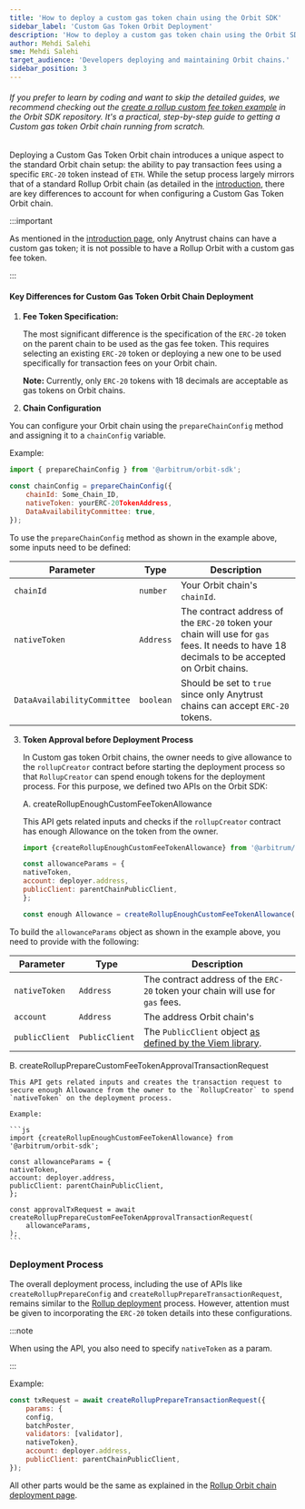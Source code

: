 ```yaml
---
title: 'How to deploy a custom gas token chain using the Orbit SDK'
sidebar_label: 'Custom Gas Token Orbit Deployment'
description: 'How to deploy a custom gas token chain using the Orbit SDK'
author: Mehdi Salehi
sme: Mehdi Salehi
target_audience: 'Developers deploying and maintaining Orbit chains.'
sidebar_position: 3
---
```


###### If you prefer to learn by coding and want to skip the detailed guides, we recommend checking out the [ create a rollup custom fee token example](https://github.com/OffchainLabs/arbitrum-orbit-sdk/blob/main/examples/create-rollup-custom-fee-token/index.ts) in the Orbit SDK repository. It's a practical, step-by-step guide to getting a Custom gas token Orbit chain running from scratch.

Deploying a Custom Gas Token Orbit chain introduces a unique aspect to the standard Orbit chain setup: the ability to pay transaction fees using a specific `ERC-20` token instead of `ETH`. While the setup process largely mirrors that of a standard <a data-quicklook-from="arbitrum-rollup-chain">Rollup Orbit chain</a> (as detailed in the [introduction](../orbit-sdk-introduction.md), there are key differences to account for when configuring a Custom Gas Token Orbit chain.

:::important

As mentioned in the [introduction page](../orbit-sdk-introduction.md), only Anytrust chains can have a custom gas token; it is not possible to have a Rollup Orbit with a custom gas fee token.

:::

#### Key Differences for Custom Gas Token Orbit Chain Deployment

1. **Fee Token Specification:** 

    The most significant difference is the specification of the `ERC-20` token on the parent chain to be used as the gas fee token. This requires selecting an existing `ERC-20` token or deploying a new one to be used specifically for transaction fees on your Orbit chain.
    
    **Note:** Currently, only `ERC-20` tokens with 18 decimals are acceptable as gas tokens on Orbit chains.

2. **Chain Configuration**

You can configure your Orbit chain using the `prepareChainConfig` method and assigning it to a `chainConfig` variable.

   Example:
   ```js
   import { prepareChainConfig } from '@arbitrum/orbit-sdk';

   const chainConfig = prepareChainConfig({
       chainId: Some_Chain_ID,
       nativeToken: yourERC-20TokenAddress,
       DataAvailabilityCommittee: true,
   });
   ```

To use the `prepareChainConfig` method as shown in the example above, some inputs need to be defined:

| Parameter                   | Type         |  Description                                                                                                                                 |
|-----------------------------|--------------|----------------------------------------------------------------------------------------------------------------------------------------------|
| `chainId`                   |  `number`    |  Your Orbit chain's `chainId`.                                                                                                               |
| `nativeToken`               |  `Address`   |  The contract address of the `ERC-20` token your chain will use for `gas` fees. It needs to have 18 decimals to be accepted on Orbit chains. |
| `DataAvailabilityCommittee` |  `boolean`   |  Should be set to `true` since only Anytrust chains can accept `ERC-20` tokens.                                                              |


3. **Token Approval before Deployment Process**

    In Custom gas token Orbit chains, the owner needs to give allowance to the `rollupCreator` contract before starting the deployment process so that `RollupCreator` can spend enough tokens for the deployment process. For this purpose, we defined two APIs on the Orbit SDK:

   A. createRollupEnoughCustomFeeTokenAllowance
   
    This API gets related inputs and checks if the `rollupCreator` contract has enough Allowance on the token from the owner.
   
    ```js
    import {createRollupEnoughCustomFeeTokenAllowance} from '@arbitrum/orbit-sdk';

    const allowanceParams = {
    nativeToken,
    account: deployer.address,
    publicClient: parentChainPublicClient,
    };

    const enough Allowance = createRollupEnoughCustomFeeTokenAllowance(allowanceParams)
    ```

To build the `allowanceParams` object as shown in the example above, you need to provide with the following:

| Parameter                   | Type            |  Description                                                                                                                               |
|-----------------------------|-----------------|----------------------------------------------------------------------------------------------------------------------------------------------|
| `nativeToken`               |  `Address`      |  The contract address of the `ERC-20` token your chain will use for `gas` fees.                                                              |
| `account`                   |  `Address`      |  The  address  Orbit chain's|
| `publicClient`              |  `PublicClient` |  The `PublicClient` object [as defined by the Viem library](https://viem.sh/docs/clients/public.html).                                       |

   B. createRollupPrepareCustomFeeTokenApprovalTransactionRequest
   
    This API gets related inputs and creates the transaction request to secure enough Allowance from the owner to the `RollupCreator` to spend `nativeToken` on the deployment process.
    
    Example:
   
    ```js
    import {createRollupEnoughCustomFeeTokenAllowance} from '@arbitrum/orbit-sdk';

    const allowanceParams = {
    nativeToken,
    account: deployer.address,
    publicClient: parentChainPublicClient,
    };

    const approvalTxRequest = await createRollupPrepareCustomFeeTokenApprovalTransactionRequest(
        allowanceParams,
    );
    ```
### Deployment Process

The overall deployment process, including the use of APIs like `createRollupPrepareConfig` and `createRollupPrepareTransactionRequest`, remains similar to the [Rollup deployment](orbit-sdk-deploying-rollup-chain.md) process. However, attention must be given to incorporating the `ERC-20` token details into these configurations.

:::note

When using the API, you also need to specify `nativeToken` as a param.

:::

Example:

```js
const txRequest = await createRollupPrepareTransactionRequest({
    params: {
    config,
    batchPoster,
    validators: [validator],
    nativeToken},
    account: deployer.address,
    publicClient: parentChainPublicClient,
});
```

All other parts would be the same as explained in the [Rollup Orbit chain deployment page](orbit-sdk-deploying-rollup-chain.md).

